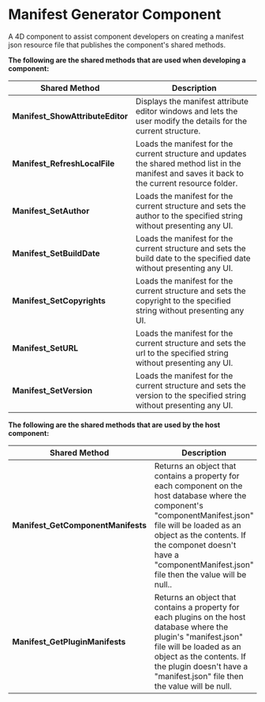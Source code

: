 # Manifest Generator Component
A 4D component to assist component developers on creating a manifest json resource file that publishes the component's shared methods.

**The following are the shared methods that are used when developing a component:**

Shared Method | Description
------------- | ------------
**Manifest_ShowAttributeEditor** | Displays the manifest attribute editor windows and lets the user modify the details for the current structure.|
**Manifest_RefreshLocalFile** | Loads the manifest for the current structure and updates the shared method list in the manifest and saves it back to the current resource folder.|
**Manifest_SetAuthor** | Loads the manifest for the current structure and sets the author to the specified string without presenting any UI.|
**Manifest_SetBuildDate** | Loads the manifest for the current structure and sets the build date to the specified date without presenting any UI.|
**Manifest_SetCopyrights** | Loads the manifest for the current structure and sets the copyright to the specified string without presenting any UI.|
**Manifest_SetURL** | Loads the manifest for the current structure and sets the url to the specified string without presenting any UI.|
**Manifest_SetVersion** | Loads the manifest for the current structure and sets the version to the specified string without presenting any UI.|

**The following are the shared methods that are used by the host component:**

Shared Method | Description
------------- | ------------
**Manifest_GetComponentManifests** | Returns an object that contains a property for each component on the host database where the component's "componentManifest.json" file will be loaded as an object as the contents. If the componet doesn't have a "componentManifest.json" file then the value will be null..|
**Manifest_GetPluginManifests** | Returns an object that contains a property for each plugins on the host database where the plugin's "manifest.json" file will be loaded as an object as the contents. If the plugin doesn't have a "manifest.json" file then the value will be null. |
